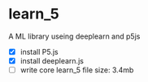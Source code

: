 # learn_5
A ML library useing deeplearn and p5js
- [x] install P5.js
- [x] install deeplearn.js
- [ ] write core
learn_5 file size: 3.4mb
